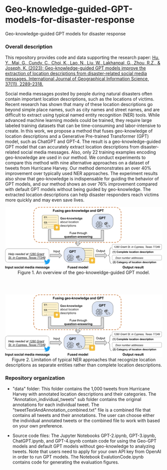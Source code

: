 # Geo-knowledge-guided-GPT-models-for-disaster-response
Geo-knowledge-guided GPT models for disaster response


### Overall description

This repository provides code and data supporting the research paper: [Hu, Y., Mai, G., Cundy, C., Choi, K., Lao, N., Liu, W., Lakhanpal, G., Zhou, R.Z., & Joseph, K. (2023): Geo-knowledge-guided GPT models improve the extraction of location descriptions from disaster-related social media messages. International Journal of Geographical Information Science, 37(11), 2289-2318.](https://www.tandfonline.com/doi/full/10.1080/13658816.2023.2266495)

Social media messages posted by people during natural disasters often contain important location descriptions, such as the locations of victims. Recent research has shown that many of these location descriptions go beyond simple place names, such as city names and street names, and are difficult to extract using typical named entity recognition (NER) tools. While advanced machine learning models could be trained, they require large labeled training datasets that can be time-consuming and labor-intensive to create. In this work, we propose a method that fuses geo-knowledge of location descriptions and a Generative Pre-trained Transformer (GPT) model, such as ChatGPT and GPT-4. The result is a geo-knowledge-guided GPT model that can accurately extract location descriptions from disaster-related social media messages. Also, only 22 training examples encoding geo-knowledge are used in our method. We conduct experiments to compare this method with nine alternative approaches on a dataset of tweets from Hurricane Harvey. Our method demonstrates an over 40% improvement over typically used NER approaches. The experiment results also show that geo-knowledge is indispensable for guiding the behavior of GPT models, and our method shows an over 76% improvement compared with default GPT models without being guided by geo-knowledge. The extracted location descriptions can help disaster responders reach victims more quickly and may even save lives.

<p align="center">
<img align="center" src="Fig/overview.jpg" width="600" />
<br />
Figure 1. An overview of the geo-knoweldge-guided GPT model.
</p>
<br />
<br />
<p align="center">
<img align="center" src="Fig/overview.jpg" width="600" />
<br />
Figure 2. Limitation of typical NER approaches that recognize location descriptions as separate entities rather than complete location descriptions.
</p>


### Repository organization

* "data" folder: This folder contains the 1,000 tweets from Hurricane Harvey with annotated location descriptions and their categories. The "Annotation_individual_tweets" sub folder contains the original annotations for each individual tweet. The "tweetTextAndAnnotation_combined.txt" file is a combined file that contains all tweets and their annotations. The user can choose either the individual annotated tweets or the combined file to work with based on your own preference.

* Source code files: The Jupyter Notebooks GPT-2.ipynb, GPT-3.ipynb, ChatGPT.ipynb, and GPT-4.ipynb contain code for using the Geo-GPT models and default GPT models without geo-knowledge to analyzing tweets. Note that users need to apply for your own API key from OpenAI in order to run GPT models. The Notebook EvalutionCode.ipynb contains code for generating the evaluation figures.


